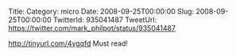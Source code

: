 Title: 
Category: micro
Date: 2008-09-25T00:00:00
Slug: 2008-09-25T00:00:00
TwitterId: 935041487
TweetUrl: https://twitter.com/mark_philpot/status/935041487

http://tinyurl.com/4vgqfd Must read!